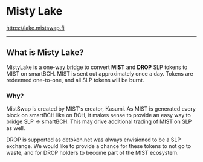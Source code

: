 # Misty Lake

<https://lake.mistswap.fi>

---

## What is Misty Lake?

MistyLake is a one-way bridge to convert **MIST** and **DROP** SLP tokens to MIST on smartBCH. MIST is sent out approximately once a day. Tokens are redeemed one-to-one, and all SLP tokens will be burnt.


### Why?

MistSwap is created by MIST's creator, Kasumi. As MIST is generated every block on smartBCH like on BCH, it makes sense to provide an easy way to bridge SLP -> smartBCH. This may drive additional trading of MIST on SLP as well.

DROP is supported as detoken.net was always envisioned to be a SLP exchange. We would like to provide a chance for these tokens to not go to waste, and for DROP holders to become part of the MIST ecosystem.
